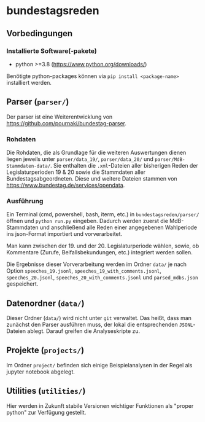 # bundestagsreden

## Vorbedingungen
### Installierte Software(-pakete)
* python >=3.8 (https://www.python.org/downloads/)

Benötigte python-packages können via `pip install <package-name>` installiert werden.

## Parser (`parser/`)

Der parser ist eine Weiterentwicklung von https://github.com/pournaki/bundestag-parser. 

### Rohdaten

Die Rohdaten, die als Grundlage für die weiteren Auswertungen dienen liegen jeweils unter `parser/data_19/`, `parser/data_20/` und `parser/MdB-Stammdaten-data/`.
Sie enthalten die `.xml`-Dateien aller bisherigen Reden der Legislaturperioden 19 & 20 sowie die Stammdaten aller Bundestagsabgeordneten.
Diese und weitere Dateien stammen von https://www.bundestag.de/services/opendata.

### Ausführung

Ein Terminal (cmd, powershell, bash, iterm, etc.) in `bundestagsreden/parser/` öffnen und `python run.py` eingeben.
Dadurch werden zuerst die MdB-Stammdaten und anschließend alle Reden einer angegebenen Wahlperiode ins json-Format importiert und vorverarbeitet.

Man kann zwischen der 19. und der 20. Legislaturperiode wählen, sowie, ob Kommentare (Zurufe, Beifallsbekundungen, etc.) integriert werden sollen.

Die Ergebnisse dieser Vorverarbeitung werden im Ordner `data/` je nach Option `speeches_19.jsonl`, `speeches_19_with_comments.jsonl`, `speeches_20.jsonl`, `speeches_20_with_comments.jsonl` und `parsed_mdbs.json` gespeichert.

## Datenordner (`data/`)

Dieser Ordner (`data/`) wird nicht unter `git` verwaltet. Das heißt, dass man zunächst den Parser ausführen muss, der lokal die entsprechenden `JSONL`-Dateien ablegt. Darauf greifen die Analyseskripte zu.

## Projekte (`projects/`)

Im Ordner `project/` befinden sich einige Beispielanalysen in der Regel als jupyter notebook abgelegt.

## Utilities (`utilities/`)

Hier werden in Zukunft stabile Versionen wichtiger Funktionen als "proper python" zur Verfügung gestellt.